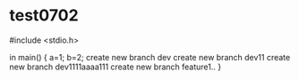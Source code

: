 # test0702
#include <stdio.h>

in main()
{
a=1;
b=2;
create new branch dev
create new branch dev11
create new branch dev1111aaaa111
create new branch feature1..
}